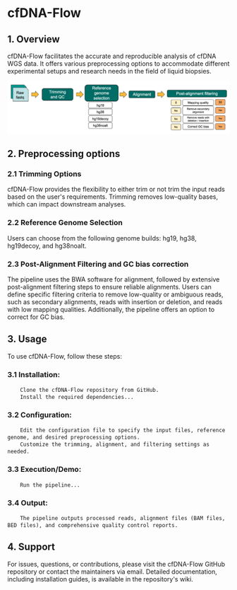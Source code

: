 # cfDNA-Flow


## 1. Overview
cfDNA-Flow facilitates the accurate and reproducible analysis of cfDNA WGS data. It offers various preprocessing options to accommodate different experimental setups and research needs in the field of liquid biopsies. 

![](https://github.com/uzh-dqbm-cmi/cfDNA-Flow/blob/main/workflow.png)


## 2. Preprocessing options
### 2.1 Trimming Options
cfDNA-Flow provides the flexibility to either trim or not trim the input reads based on the user's requirements. Trimming removes low-quality bases, which can impact downstream analyses.

### 2.2 Reference Genome Selection
Users can choose from the following genome builds: hg19, hg38, hg19decoy, and hg38noalt.

### 2.3 Post-Alignment Filtering and GC bias correction
The pipeline uses the BWA software for alignment, followed by extensive post-alignment filtering steps to ensure reliable alignments. Users can define specific filtering criteria to remove low-quality or ambiguous reads, such as secondary alignments, reads with insertion or deletion, and reads with low mapping qualities. Additionally, the pipeline offers an option to correct for GC bias.

## 3. Usage
To use cfDNA-Flow, follow these steps:

### 3.1 Installation:
        Clone the cfDNA-Flow repository from GitHub.
        Install the required dependencies...
### 3.2 Configuration:
        Edit the configuration file to specify the input files, reference genome, and desired preprocessing options.
        Customize the trimming, alignment, and filtering settings as needed.
### 3.3 Execution/Demo:
        Run the pipeline...
### 3.4 Output:
        The pipeline outputs processed reads, alignment files (BAM files, BED files), and comprehensive quality control reports.

## 4. Support
For issues, questions, or contributions, please visit the cfDNA-Flow GitHub repository or contact the maintainers via email. Detailed documentation, including installation guides, is available in the repository's wiki.
